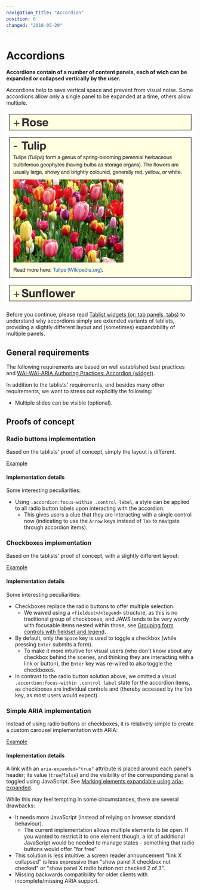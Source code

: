 ```yaml
---
navigation_title: "Accordion"
position: 8
changed: "2018-05-29"
---
```


# Accordions

**Accordions contain of a number of content panels, each of wich can be expanded or collapsed vertically by the user.**

Accordions help to save vertical space and prevent from visual noise. Some accordions allow only a single panel to be expanded at a time, others allow multiple.

![Accordion](_media/accordion.png)

Before you continue, please read [Tablist widgets (or: tab panels, tabs)](/examples/widgets/tablists) to understand why accordions simply are extended variants of tablists, providing a slightly different layout and (sometimes) expandability of multiple panels.

## General requirements

The following requirements are based on well established best practices and [WAI-WAI-ARIA Authoring Practices: Accordion (widget)](https://www.w3.org/TR/wai-aria-practices/#accordion).

In addition to the tablists' requirements, and besides many other requirements, we want to stress out explicitly the following:

- Multiple slides can be visible (optional).

## Proofs of concept

### Radio buttons implementation

Based on the tablists' proof of concept, simply the layout is different.

[Example](_examples/accordion-with-radio-buttons)

#### Implementation details

Some interesting peculiarities:

- Using `.accordion:focus-within .control label`, a style can be applied to all radio button labels upon interacting with the accordion.
    - This gives users a clue that they are interacting with a single control now (indicating to use the `Arrow` keys instead of `Tab` to navigate through accordion items).

### Checkboxes implementation

Based on the tablists' proof of concept, with a slightly different layout:

[Example](_examples/multi-accordion-with-checkboxes)

#### Implementation details

Some interesting peculiarities:

- Checkboxes replace the radio buttons to offer multiple selection.
    - We waived using a `<fieldset>`/`<legend>` structure, as this is no traditional group of checkboxes, and JAWS tends to be very wordy with focusable items nested within those, see [Grouping form controls with fieldset and legend](/examples/forms/grouping-with-fieldsetlegend).
- By default, only the `Space` key is used to toggle a checkbox (while pressing `Enter` submits a form).
    - To make it more intuitive for visual users (who don't know about any checkbox behind the scenes, and thinking they are interacting with a link or button), the `Enter` key was re-wired to also toggle the checkboxes.
- In contrast to the radio button solution above, we omitted a visual `.accordion:focus-within .control label` state for the accordion items, as checkboxes are individual controls and (thereby accessed by the `Tab` key, as most users would expect).

### Simple ARIA implementation

Instead of using radio buttons or checkboxes, it is relatively simple to create a custom carousel implementation with ARIA:

[Example](_examples/accordion-with-aria)

#### Implementation details

A link with an `aria-expanded="true"` attribute is placed around each panel's header; its value (`true`/`false`) and the visibility of the corresponding panel is toggled using JavaScript. See [Marking elements expandable using aria-expanded](/examples/sensible-aria-usage/expanded).

While this may feel tempting in some circumstances, there are several drawbacks:

- It needs more JavaScript (instead of relying on browser standard behaviour).
    - The current implementation allows multiple elements to be open. If you wanted to restrict it to one element though, a lot of additional JavaScript would be needed to manage states - something that radio buttons would offer "for free".
- This solution is less intuitive: a screen reader announcement "link X collapsed" is less expressive than "show panel X checkbox not checked" or "show panel X radio button not checked 2 of 3".
- Missing backwards compatibility for older clients with incomplete/missing ARIA support.
